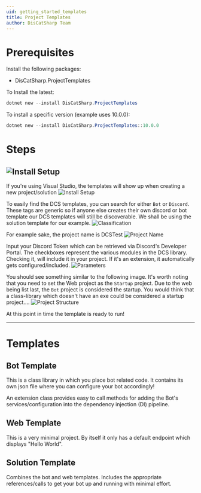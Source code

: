 ```yaml
---
uid: getting_started_templates
title: Project Templates
author: DisCatSharp Team
---
```


# Prerequisites

Install the following packages:
 - DisCatSharp.ProjectTemplates

To Install the latest:
```powershell
dotnet new --install DisCatSharp.ProjectTemplates
```

To install a specific version (example uses 10.0.0):
```powershell
dotnet new --install DisCatSharp.ProjectTemplates::10.0.0
```

# Steps

![Install Setup](/images/pt_nuget_install.png)
-----

If you're using Visual Studio, the templates will show up when creating a new project/solution
![Install Setup](/images/pt_project_new.png)

To easily find the DCS templates, you can search for either `Bot` or `Discord`. These tags are generic so if anyone else creates their own
discord or bot template our DCS templates will still be discoverable. We shall be using the solution template for our example.
![Classification](/images/pt_project_new_classification.png)

For example sake, the project name is DCSTest
![Project Name](/images/pt_project_new_name.png)

Input your Discord Token which can be retrieved via Discord's Developer Portal. The checkboxes represent the various modules in the DCS library. Checking it,
will include it in your project. If it's an extension, it automatically gets configured/included.
![Parameters](/images/pt_project_new_options.png)

You should see something similar to the following image. It's worth noting that you need to set the Web project as the `Startup` project. Due to the web being
list last, the `Bot` project is considered the startup. You would think that a class-library which doesn't have an exe could be considered a startup project....
![Project Structure](/images/pt_scaffolded.png)

At this point in time the template is ready to run!

-----

# Templates

## Bot Template

This is a class library in which you place bot related code. It contains its own json file where you can
configure your bot accordingly!

An extension class provides easy to call methods for adding the Bot's services/configuration into the dependency injection (DI) pipeline.

## Web Template

This is a very minimal project. By itself it only has a default endpoint which displays "Hello World".

## Solution Template

Combines the bot and web templates. Includes the appropriate references/calls to get your bot up and running with minimal
effort.
